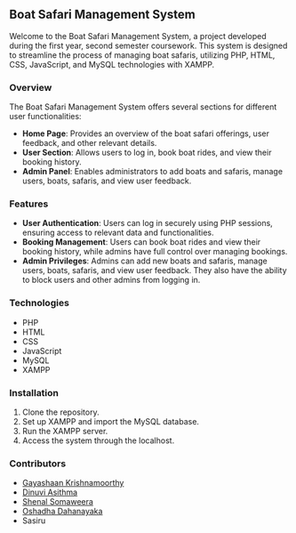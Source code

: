 ## Boat Safari Management System

Welcome to the Boat Safari Management System, a project developed during the first year, second semester coursework. This system is designed to streamline the process of managing boat safaris, utilizing PHP, HTML, CSS, JavaScript, and MySQL technologies with XAMPP.

### Overview

The Boat Safari Management System offers several sections for different user functionalities:

- **Home Page**: Provides an overview of the boat safari offerings, user feedback, and other relevant details.
- **User Section**: Allows users to log in, book boat rides, and view their booking history.
- **Admin Panel**: Enables administrators to add boats and safaris, manage users, boats, safaris, and view user feedback.

### Features

- **User Authentication**: Users can log in securely using PHP sessions, ensuring access to relevant data and functionalities.
- **Booking Management**: Users can book boat rides and view their booking history, while admins have full control over managing bookings.
- **Admin Privileges**: Admins can add new boats and safaris, manage users, boats, safaris, and view user feedback. They also have the ability to block users and other admins from logging in.

### Technologies

- PHP
- HTML
- CSS
- JavaScript
- MySQL
- XAMPP

### Installation

1. Clone the repository.
2. Set up XAMPP and import the MySQL database.
3. Run the XAMPP server.
4. Access the system through the localhost.

### Contributors

- [Gayashaan Krishnamoorthy](https://github.com/Gayashaan)
- [Dinuvi Asithma](https://github.com/Dinuvi-Asithma)
- [Shenal Somaweera](https://github.com/IT22337276)
- [Oshadha Dahanayaka](https://github.com/oshiyz)
- Sasiru


